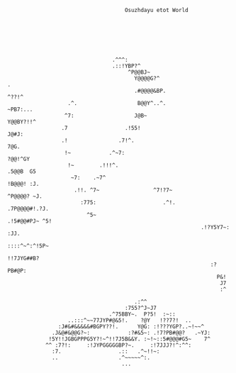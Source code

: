                                          Osuzhdayu etot World







                                     .^^^:
                                     .::!YBP?^
                                          ^P@@BJ~
                                            Y@@@@G?^                                    .
                                            .#@@@@&BP.                               ^??!^
                       .^.                   B@@Y^..^.                             ~PB7:...
                      ^7:                   J@B~                                  Y@@BY?!!^
                     .7                  .!55!                                   J@#J:
                     .!                .7!^.                                    7@G.
                      !~            .^~7:                                      ?@@!^GY
                       !~        .!!!^.                                      .5@@B  G5
                        ~7:    .~7^                                         !B@@@! :J.
                         .!!. ^7~                 ^7!?7~                  ^P@@@@? ~J.
                           :775:                     .^!.              .7P@@@@#!.?J.
                             ^5~                                    .!5#@@#PJ~ ^5!
                                                                 .!?Y5Y7~:   :JJ.
                                                                  ::::^~^:^!5P~
                                                                   !!7JYG##B?
                                                                    :?PB#@P:
                                                                      P&!
                                                                       J7
                                                                       :^

                                            .:^^
                                         :755?^J~J7
                                    .^75BBY~.  P?5!  :~::
                       ..:::^~~77JYP#@&5!.    ?@Y   !??7?!  ..
                    :J#&#&&&&&#BGPY??!.      Y@G: :!???YGP?..~!~~^
                  .J&@#&@@G?~:            :?#&5~: .!7?PB#@@?   .~YJ:
                 !5Y!!JGBGPPPG5Y?!~^!!7J5B&&Y. :~!~::5#@@@#G5~    7^
                ^^ :7?!:     :!JYPGGGGGBP?~.     :!7JJJ?!^:^^:
                  :7.                  .::   .^~!!~:
                  ..                   .^~~~~~^:.
                                        ...





